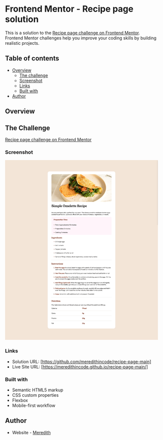 # Frontend Mentor - Recipe page solution

This is a solution to the [Recipe page challenge on Frontend Mentor](https://www.frontendmentor.io/challenges/recipe-page-KiTsR8QQKm). Frontend Mentor challenges help you improve your coding skills by building realistic projects. 

## Table of contents

- [Overview](#overview)
  - [The challenge](#the-challenge)
  - [Screenshot](#screenshot)
  - [Links](#links)
  - [Built with](#built-with)
- [Author](#author)


## Overview

## The Challenge

[Recipe page challenge on Frontend Mentor](https://www.frontendmentor.io/challenges/recipe-page-KiTsR8QQKm)

### Screenshot

![](./screenshot.jpg)


### Links

- Solution URL: [https://github.com/meredithincode/recipe-page-main]
- Live Site URL: [https://meredithincode.github.io/recipe-page-main/]

### Built with

- Semantic HTML5 markup
- CSS custom properties
- Flexbox
- Mobile-first workflow

## Author

- Website - [Meredith](https://github.com/meredithincode)
